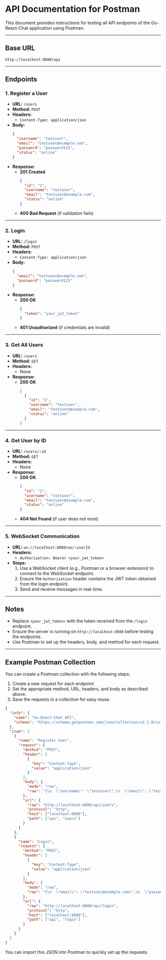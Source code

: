 # API Documentation for Postman

This document provides instructions for testing all API endpoints of the Go-React-Chat application using Postman.

---

## Base URL
```
http://localhost:8080/api
```

---

## Endpoints

### 1. **Register a User**
- **URL:** `/users`
- **Method:** `POST`
- **Headers:**
  - `Content-Type: application/json`
- **Body:**
  ```json
  {
    "username": "testuser",
    "email": "testuser@example.com",
    "password": "password123",
    "status": "online"
  }
  ```
- **Response:**
  - **201 Created**
    ```json
    {
      "id": "1",
      "username": "testuser",
      "email": "testuser@example.com",
      "status": "online"
    }
    ```
  - **400 Bad Request** (if validation fails)

---

### 2. **Login**
- **URL:** `/login`
- **Method:** `POST`
- **Headers:**
  - `Content-Type: application/json`
- **Body:**
  ```json
  {
    "email": "testuser@example.com",
    "password": "password123"
  }
  ```
- **Response:**
  - **200 OK**
    ```json
    {
      "token": "your_jwt_token"
    }
    ```
  - **401 Unauthorized** (if credentials are invalid)

---

### 3. **Get All Users**
- **URL:** `/users`
- **Method:** `GET`
- **Headers:**
  - None
- **Response:**
  - **200 OK**
    ```json
    [
      {
        "id": "1",
        "username": "testuser",
        "email": "testuser@example.com",
        "status": "online"
      }
    ]
    ```

---

### 4. **Get User by ID**
- **URL:** `/users/:id`
- **Method:** `GET`
- **Headers:**
  - None
- **Response:**
  - **200 OK**
    ```json
    {
      "id": "1",
      "username": "testuser",
      "email": "testuser@example.com",
      "status": "online"
    }
    ```
  - **404 Not Found** (if user does not exist)

---

### 5. **WebSocket Communication**
- **URL:** `ws://localhost:8080/ws/:userId`
- **Headers:**
  - `Authorization: Bearer <your_jwt_token>`
- **Steps:**
  1. Use a WebSocket client (e.g., Postman or a browser extension) to connect to the WebSocket endpoint.
  2. Ensure the `Authorization` header contains the JWT token obtained from the login endpoint.
  3. Send and receive messages in real-time.

---

## Notes
- Replace `<your_jwt_token>` with the token received from the `/login` endpoint.
- Ensure the server is running on `http://localhost:8080` before testing the endpoints.
- Use Postman to set up the headers, body, and method for each request.

--- 

## Example Postman Collection
You can create a Postman collection with the following steps:
1. Create a new request for each endpoint.
2. Set the appropriate method, URL, headers, and body as described above.
3. Save the requests in a collection for easy reuse.

```json
{
  "info": {
    "name": "Go-React-Chat API",
    "schema": "https://schema.getpostman.com/json/collection/v2.1.0/collection.json"
  },
  "item": [
    {
      "name": "Register User",
      "request": {
        "method": "POST",
        "header": [
          {
            "key": "Content-Type",
            "value": "application/json"
          }
        ],
        "body": {
          "mode": "raw",
          "raw": "{\n  \"username\": \"testuser\",\n  \"email\": \"testuser@example.com\",\n  \"password\": \"password123\",\n  \"status\": \"online\"\n}"
        },
        "url": {
          "raw": "http://localhost:8080/api/users",
          "protocol": "http",
          "host": ["localhost:8080"],
          "path": ["api", "users"]
        }
      }
    },
    {
      "name": "Login",
      "request": {
        "method": "POST",
        "header": [
          {
            "key": "Content-Type",
            "value": "application/json"
          }
        ],
        "body": {
          "mode": "raw",
          "raw": "{\n  \"email\": \"testuser@example.com\",\n  \"password\": \"password123\"\n}"
        },
        "url": {
          "raw": "http://localhost:8080/api/login",
          "protocol": "http",
          "host": ["localhost:8080"],
          "path": ["api", "login"]
        }
      }
    }
  ]
}
```
You can import this JSON into Postman to quickly set up the requests.
